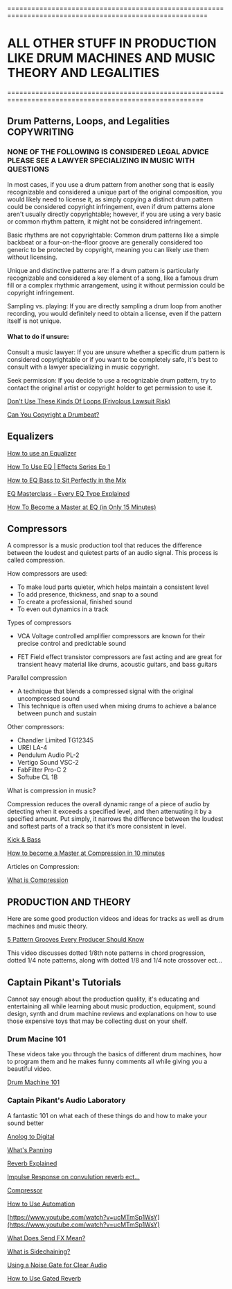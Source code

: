 ========================================================================================================

# ALL OTHER STUFF IN PRODUCTION LIKE DRUM MACHINES AND MUSIC THEORY AND LEGALITIES 
=======================================================================================================

## Drum Patterns, Loops, and Legalities COPYWRITING

### NONE OF THE FOLLOWING IS CONSIDERED LEGAL ADVICE PLEASE SEE A LAWYER SPECIALIZING IN MUSIC WITH QUESTIONS

In most cases, if you use a drum pattern from another song that is easily recognizable and considered a unique part of the original composition, you would likely need to license it, as simply copying a distinct drum pattern could be considered copyright infringement, even if drum patterns alone aren't usually directly copyrightable; however, if you are using a very basic or common rhythm pattern, it might not be considered infringement. 

Basic rhythms are not copyrightable:
Common drum patterns like a simple backbeat or a four-on-the-floor groove are generally considered too generic to be protected by copyright, meaning you can likely use them without licensing. 

Unique and distinctive patterns are:
If a drum pattern is particularly recognizable and considered a key element of a song, like a famous drum fill or a complex rhythmic arrangement, using it without permission could be copyright infringement. 

Sampling vs. playing:
If you are directly sampling a drum loop from another recording, you would definitely need to obtain a license, even if the pattern itself is not unique. 

#### What to do if unsure:

Consult a music lawyer:
If you are unsure whether a specific drum pattern is considered copyrightable or if you want to be completely safe, it's best to consult with a lawyer specializing in music copyright. 

Seek permission:
If you decide to use a recognizable drum pattern, try to contact the original artist or copyright holder to get permission to use it. 


[Don't Use These Kinds Of Loops (Frivolous Lawsuit Risk)](https://www.youtube.com/watch?v=t9rRuk4oQ9A)

[Can You Copyright a Drumbeat?](https://lawyerdrummer.com/2018/04/can-copyright-drumbeat/#:~:text=unfortunately%2C%20no.,law%20before%20the%20other%20two.)

## Equalizers
[How to use an Equalizer](https://www.youtube.com/playlist?list=PLq7JInvOn27-OkEx-A0CHkt4W7pufpAbR)

[How To Use EQ | Effects Series Ep 1](https://www.youtube.com/watch?v=haPftGbBv5A)

[How to EQ Bass to Sit Perfectly in the Mix](https://www.youtube.com/watch?v=GuCZplNeltM)

[EQ Masterclass - Every EQ Type Explained](https://www.youtube.com/watch?app=desktop&v=mk-bbzNkeJc&t=690s)

[How To Become a Master at EQ (in Only 15 Minutes)](https://www.youtube.com/watch?v=RIuqjFP2cHg)

## Compressors

A compressor is a music production tool that reduces the difference between the loudest and quietest parts of an audio signal. This process is called compression. 

How compressors are used: 
- To make loud parts quieter, which helps maintain a consistent level
- To add presence, thickness, and snap to a sound
- To create a professional, finished sound
- To even out dynamics in a track

Types of compressors

- VCA
Voltage controlled amplifier compressors are known for their precise control and predictable sound 
 
- FET
Field effect transistor compressors are fast acting and are great for transient heavy material like drums, acoustic guitars, and bass guitars 

Parallel compression 
- A technique that blends a compressed signal with the original uncompressed sound
- This technique is often used when mixing drums to achieve a balance between punch and sustain

Other compressors:  
- Chandler Limited TG12345
- UREI LA-4
- Pendulum Audio PL-2
- Vertigo Sound VSC-2
- FabFilter Pro-C 2
- Softube CL 1B

What is compression in music?

Compression reduces the overall dynamic range of a piece of audio by detecting when it exceeds a specified level, and then attenuating it by a specified amount. Put simply, it narrows the difference between the loudest and softest parts of a track so that it’s more consistent in level.

[Kick & Bass](https://www.youtube.com/watch?v=v9TBQ53KAyI)

[How to become a Master at Compression in 10 minutes](https://www.youtube.com/watch?v=booRjPgtIS4)

Articles on Compression:

[What is Compression](https://splice.com/blog/what-is-compression/)

[]()

[]()

[]()

[]()

[]()

[]()

[]()

[]()

[]()

[]()

[]()

## PRODUCTION AND THEORY

Here are some good production videos and ideas for tracks as well as drum machines and music theory.

[5 Pattern Grooves Every Producer Should Know](https://www.youtube.com/watch?v=jvrgRvmnTC0)

This video discusses dotted 1/8th note patterns in chord progression, dotted 1/4 note patterns, along with dotted 1/8 and 1/4 note crossover ect...

## Captain Pikant's Tutorials

Cannot say enough about the production quality, it's educating and entertaining all while learning about music production, equipment, sound design, synth and drum machine reviews and explanations on how to use those expensive toys that may be collecting dust on your shelf.  

### Drum Macine 101 

These videos take you through the basics of different drum machines, how to program them and he makes funny comments all while giving you a beautiful video.

[Drum Machine 101](https://youtube.com/playlist?list=PLN6bfDhoqzHV8QERJuNuQqyfOdhsL8oEU&si=RFKGVf1LOOKWo1zm)

### Captain Pikant's Audio Laboratory

A fantastic 101 on what each of these things do and how to make your sound better

[Anolog to Digital](https://www.youtube.com/watch?v=B3vihWLH9Sk)

[What's Panning](https://www.youtube.com/watch?v=dLIu4Ue82Lo)

[Reverb Explained](https://www.youtube.com/watch?v=0BzkgbNgkuU)

[Impulse Response on convulution reverb ect...](https://www.youtube.com/watch?v=d-1Zn1LvhB4)

[Compressor](https://www.youtube.com/watch?v=zc-of_7v2Ik)

[How to Use Automation](https://www.youtube.com/watch?v=dkmaQXGc3jQ)

[https://www.youtube.com/watch?v=ucMTmSp1WsY](https://www.youtube.com/watch?v=ucMTmSp1WsY)

[What Does Send FX Mean?](https://www.youtube.com/watch?v=9tucwBloiIU)

[What is Sidechaining?](https://www.youtube.com/watch?v=VliFpaOGY2A)

[Using a Noise Gate for Clear Audio](https://www.youtube.com/watch?v=n44ucyiTQNU)

[How to Use Gated Reverb](https://www.youtube.com/watch?v=FhkbI2dAphU)

